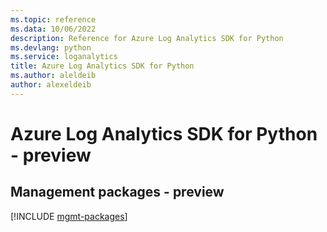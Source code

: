 ```yaml
---
ms.topic: reference
ms.data: 10/06/2022
description: Reference for Azure Log Analytics SDK for Python
ms.devlang: python
ms.service: loganalytics
title: Azure Log Analytics SDK for Python
ms.author: aleldeib
author: alexeldeib
---
```

# Azure Log Analytics SDK for Python - preview

## Management packages - preview
[!INCLUDE [mgmt-packages](log-analytics-mgmt-index.md)]